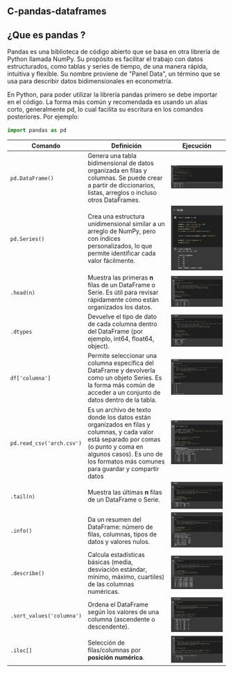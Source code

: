 
## C-pandas-dataframes

## ¿Que es pandas ?


Pandas es una biblioteca de código abierto que se basa en otra librería de Python llamada NumPy. Su propósito es facilitar el trabajo con datos estructurados, como tablas y series de tiempo, de una manera rápida, intuitiva y flexible. Su nombre proviene de "Panel Data", un término que se usa para describir datos bidimensionales en econometría.

En Python, para poder utilizar la librería pandas primero se debe importar en el código. La forma más común y recomendada es usando un alias corto, generalmente pd, lo cual facilita su escritura en los comandos posteriores. Por ejemplo:

```python
import pandas as pd
```



| **Comando** |**Definición** | **Ejecución** |
|-------------|----------------|-------------------------|
| `pd.DataFrame()` | Genera una tabla bidimensional de datos organizada en filas y columnas. Se puede crear a partir de diccionarios, listas, arreglos o incluso otros DataFrames.| ![alt text](imagenes/dataframe.png) | 
| `pd.Series()` | Crea una estructura unidimensional similar a un arreglo de NumPy, pero con índices personalizados, lo que permite identificar cada valor fácilmente. |![alt text](imagenes/serie.png)|
| `.head(n)` | Muestra las primeras **n** filas de un DataFrame o Serie. Es útil para revisar rápidamente cómo están organizados los datos. |![alt text](imagenes/head.png)|
| `.dtypes` | Devuelve el tipo de dato de cada columna dentro del DataFrame (por ejemplo, int64, float64, object). |![alt text](imagenes/dtypes.png)  |
 `df['columna']` | Permite seleccionar una columna específica del DataFrame y devolverla como un objeto Series. Es la forma más común de acceder a un conjunto de datos dentro de la tabla. |![alt text](imagenes/columna.png)|
  `pd.read_csv('arch.csv')` |Es un archivo de texto donde los datos están organizados en filas y columnas, y cada valor está separado por comas (o punto y coma en algunos casos). Es uno de los formatos más comunes para guardar y compartir datos|![alt text](imagenes/vsc.png)|
  | `.tail(n)` | Muestra las últimas **n** filas de un DataFrame o Serie. | ![alt text](imagenes/tail.png) |
| `.info()` | Da un resumen del DataFrame: número de filas, columnas, tipos de datos y valores nulos. | ![alt text](imagenes/info.png) |
| `.describe()` | Calcula estadísticas básicas (media, desviación estándar, mínimo, máximo, cuartiles) de las columnas numéricas. | ![alt text](imagenes/describe.png) |
| `.sort_values('columna')` | Ordena el DataFrame según los valores de una columna (ascendente o descendente). | ![alt text](imagenes/Sour_values.png) |
| `.iloc[]` | Selección de filas/columnas por **posición numérica**. | ![alt text](imagenes/iloc.png) |





   